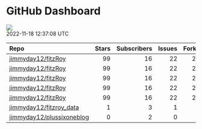 GitHub Dashboard
================

![](https://github.com/jimmyday12/status/workflows/Render%20Status/badge.svg)  
2022-11-18 12:37:08 UTC

| Repo                                                                      | Stars | Subscribers | Issues | Forks | Status                                                                                                                                                                                | Commit                                                                                                                                                                               |
| :------------------------------------------------------------------------ | ----: | ----------: | -----: | ----: | :------------------------------------------------------------------------------------------------------------------------------------------------------------------------------------ | :----------------------------------------------------------------------------------------------------------------------------------------------------------------------------------- |
| [jimmyday12/fitzRoy](https://github.com/jimmyday12/fitzRoy)               |    99 |          16 |     22 |    27 | [![](https://github.com/jimmyday12/fitzRoy/workflows/R-CMD-check/badge.svg)](https://github.com/jimmyday12/fitzRoy/actions/runs/3471161825)                                           | <a href="https://github.com/jimmyday12/fitzRoy/commit/e9088a5977b503f91c2d2315d9c9bba3ae193800" title="updating actions versions">e9088a</a>                                         |
| [jimmyday12/fitzRoy](https://github.com/jimmyday12/fitzRoy)               |    99 |          16 |     22 |    27 | [![](https://github.com/jimmyday12/fitzRoy/workflows/pkgdown/badge.svg)](https://github.com/jimmyday12/fitzRoy/actions/runs/3332753420)                                               | <a href="https://github.com/jimmyday12/fitzRoy/commit/e9088a5977b503f91c2d2315d9c9bba3ae193800" title="updating actions versions">e9088a</a>                                         |
| [jimmyday12/fitzRoy](https://github.com/jimmyday12/fitzRoy)               |    99 |          16 |     22 |    27 | [![](https://github.com/jimmyday12/fitzRoy/workflows/Commands/badge.svg)](https://github.com/jimmyday12/fitzRoy/actions/runs/3365870573)                                              | <a href="https://github.com/jimmyday12/fitzRoy/commit/e9088a5977b503f91c2d2315d9c9bba3ae193800" title="updating actions versions">e9088a</a>                                         |
| [jimmyday12/fitzRoy](https://github.com/jimmyday12/fitzRoy)               |    99 |          16 |     22 |    27 | [![](https://github.com/jimmyday12/fitzRoy/workflows/Render%20README/badge.svg)](https://github.com/jimmyday12/fitzRoy/actions/runs/3139661908)                                       | <a href="https://github.com/jimmyday12/fitzRoy/commit/38993137c78c710e5924c0bab486357d47c6922e" title="submitting to CRAN">389931</a>                                                |
| [jimmyday12/fitzRoy](https://github.com/jimmyday12/fitzRoy)               |    99 |          16 |     22 |    27 | [![](https://github.com/jimmyday12/fitzRoy/workflows/pages-build-deployment/badge.svg)](https://github.com/jimmyday12/fitzRoy/actions/runs/3148382547)                                | <a href="https://github.com/jimmyday12/fitzRoy/commit/0c73de3730f4baf41832cb54711cda516466ea2c" title="Built site for fitzRoy: 1.2.0.9000@d84376d">0c73de</a>                        |
| [jimmyday12/fitzroy\_data](https://github.com/jimmyday12/fitzroy_data)    |     1 |           3 |      1 |     0 | [![](https://github.com/jimmyday12/fitzroy_data/workflows/get%20new%20data/badge.svg)](https://github.com/jimmyday12/fitzroy_data/actions/runs/3488746960)                            | <a href="https://github.com/jimmyday12/fitzroy_data/commit/a260f38b8df2b6148303c5220b7ce51a211da5f9" title="updating weekly_data_process">a260f3</a>                                 |
| [jimmyday12/plussixoneblog](https://github.com/jimmyday12/plussixoneblog) |     0 |           2 |      0 |     1 | [![](https://github.com/jimmyday12/plussixoneblog/workflows/Get%20new%20data%20and%20rebuild%20site/badge.svg)](https://github.com/jimmyday12/plussixoneblog/actions/runs/3496417848) | <a href="https://github.com/jimmyday12/plussixoneblog/commit/1f7b257a4225646c6c065ebaf499a9dec334c0c7" title="Commit from GitHub Actions (Get new data and rebuild site)">1f7b25</a> |
